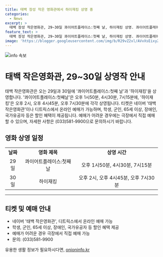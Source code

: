 ```yaml
---
title: 태백 장성 작은 영화관에서 하이재킹 상영 중
categories:
  - News
excerpt: >
  태백 장성 작은영화관, 29~30일 콰이어트플레이스:첫째 날, 하이재킹 상영. 콰이어트플레이스:첫째날은 오후 1시50분, 4시30분, 7시15분 상영. 하이재킹은 1971년 사재 폭탄 사태 다룬 영화로 오후 2시, 4시45분, 7시30분 상영. 티켓은 네이버 태백 작은영화관, 디트릭스에서 예매 가능. 학생, 군인, 65세 이상, 장애인, 국가유공자 할인 적용. (033)581-9900으로 문의 가능.
feature_text: >
  태백 장성 작은영화관, 29~30일 콰이어트플레이스:첫째 날, 하이재킹 상영. 콰이어트플레이스:첫째날은 오후 1시50분, 4시30분, 7시15분 상영. 하이재킹은 1971년 사재 폭탄 사태 다룬 영화로 오후 2시, 4시45분, 7시30분 상영. 티켓은 네이버 태백 작은영화관, 디트릭스에서 예매 가능. 학생, 군인, 65세 이상, 장애인, 국가유공자 할인 적용. (033)581-9900으로 문의 가능.
image: 'https://blogger.googleusercontent.com/img/b/R29vZ2xl/AVvXsEixyZcFfHzMRdzZMjFBmAUKJYCLCGyLL1o632UiGVXcaFdKo_bkvkuCioo0uUKlGfBVcT3P84aROyZIXSBEx3Aw5nCQ3pTgDom1WDC4m8eifvWiAmWEEVb4x6G_l8C0QH225ldMjyaFvpxGEBGNO37VmDTDMHGhJPq73UglMfDca1-0aw/s1600/blogspot.png'
---
```


<p><img src="https://blogger.googleusercontent.com/img/b/R29vZ2xl/AVvXsEixyZcFfHzMRdzZMjFBmAUKJYCLCGyLL1o632UiGVXcaFdKo_bkvkuCioo0uUKlGfBVcT3P84aROyZIXSBEx3Aw5nCQ3pTgDom1WDC4m8eifvWiAmWEEVb4x6G_l8C0QH225ldMjyaFvpxGEBGNO37VmDTDMHGhJPq73UglMfDca1-0aw/s1600/blogspot.png" alt="info 속보" /></p>

<h1>태백 작은영화관, 29~30일 상영작 안내</h1>

<p data-ke-size="size16">태백 작은영화관은 오는 29일과 30일에 '콰이어트플레이스:첫째 날'과 '하이재킹'을 상영합니다. '콰이어트플레이스:첫째날'은 오후 1시50분, 4시30분, 7시15분에, '하이재킹'은 오후 2시, 오후 4시45분, 오후 7시30분에 각각 상영됩니다. 티켓은 네이버 '태백 작은영화관'이나 디트릭스에서 온라인 예매가 가능하며, 학생, 군인, 65세 이상, 장애인, 국가유공자 등은 할인 혜택이 제공됩니다. 예매가 어려운 경우에는 극장에서 직접 예매할 수 있으며, 자세한 사항은 (033)581-9900으로 문의하시기 바랍니다.</p>

<h2 data-ke-size="size26">영화 상영 일정</h2>

<table>
  <tbody>
    <tr>
      <td style="text-align: center; height: 17px;"><b>날짜</b></td>
      <td style="text-align: center; height: 17px;"><b>영화 제목</b></td>
      <td style="text-align: center; height: 17px;"><b>상영 시간</b></td>
    </tr>
    <tr>
      <td style="text-align: center; height: 17px;">29일</td>
      <td style="text-align: center; height: 17px;">콰이어트플레이스:첫째 날</td>
      <td style="text-align: center; height: 17px;">오후 1시50분, 4시30분, 7시15분</td>
    </tr>
    <tr>
      <td style="text-align: center; height: 17px;">30일</td>
      <td style="text-align: center; height: 17px;">하이재킹</td>
      <td style="text-align: center; height: 17px;">오후 2시, 오후 4시45분, 오후 7시30분</td>
    </tr>
  </tbody>
</table>

<hr>

<h2 data-ke-size="size26">티켓 및 예매 안내</h2>

<ul>
  <li>네이버 '태백 작은영화관', 디트릭스에서 온라인 예매 가능</li>
  <li>학생, 군인, 65세 이상, 장애인, 국가유공자 등 할인 혜택 제공</li>
  <li>예매가 어려운 경우 극장에서 직접 예매 가능</li>
  <li>문의: (033)581-9900</li>
</ul>
유용한 생활 정보가 필요하시다면, <a href="https://onioninfo.kr" rel="dofollow">onioninfo.kr</a>


